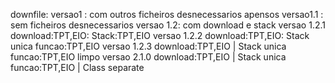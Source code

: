 downfile:
versao1 : com outros ficheiros desnecessarios apensos
versao1.1 : sem ficheiros desnecessarios
versao 1.2: com  download e stack
versao 1.2.1 download:TPT,EIO: Stack:TPT,EIO
versao 1.2.2 download:TPT,EIO: Stack unica funcao:TPT,EIO
versao 1.2.3 download:TPT,EIO | Stack unica funcao:TPT,EIO limpo 
versao 2.1.0 download:TPT,EIO | Stack unica funcao:TPT,EIO | Class separate 